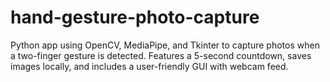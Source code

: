 # hand-gesture-photo-capture
Python app using OpenCV, MediaPipe, and Tkinter to capture photos when a two-finger gesture is detected. Features a 5-second countdown, saves images locally, and includes a user-friendly GUI with webcam feed.
